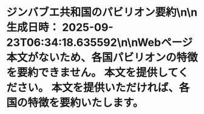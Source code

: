 # ジンバブエ共和国のパビリオン要約\n\n**生成日時：** 2025-09-23T06:34:18.635592\n\nWebページ本文がないため、各国パビリオンの特徴を要約できません。  本文を提供してください。  本文を提供いただければ、各国の特徴を要約いたします。